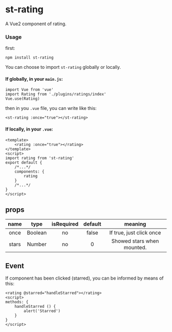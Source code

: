 # st-rating

A Vue2 component of rating.
### Usage

first:
```
npm install st-rating
```
You can choose to import `st-rating` globally or locally. 
#### If globally, in your `main.js`:
```
import Vue from 'vue'
import Rating from './plugins/ratings/index'
Vue.use(Rating)
```
then in you `.vue` file, you can write like this:
```
<st-rating :once="true"></st-rating>
```
#### If locally, in your `.vue`:
```
<template>
    <rating :once="true"></rating>
</template>
<script>
import rating from 'st-rating'
export default {
    /*...*/
    components: {
        rating
    }
    /*...*/
}
</script>
```
## props
| name | type |isRequired | default | meaning |
|:----:|:----:|:----:|:----:|:-------:|
| once |Boolean| no  | false|If true, just click once|
| stars|Number | no  | 0    |Showed stars when mounted.|

## Event
If component has been clicked (starred), you can be informed by means of this:
```
<rating @starred="handleStarred"></rating>
<script>
methods: {
    handleStarred () {
        alert('Starred')
    }
}
</script>
```